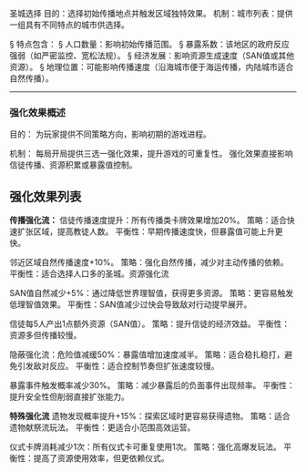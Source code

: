 圣城选择
	目的：选择初始传播地点并触发区域独特效果。
	机制：城市列表：提供一组具有不同特点的城市供选择。

§ 特点包含：
§ 人口数量：影响初始传播范围。
§ 暴露系数：该地区的政府反应强弱（如严密监控、宽松法规）。
§ 经济发展：影响资源生成速度（SAN值或其他资源）。
§ 地理位置：可能影响传播速度（沿海城市便于海运传播，内陆城市适合自然传播）。

---
### 强化效果概述

目的：
	为玩家提供不同策略方向，影响初期的游戏进程。

机制：
	每局开局提供三选一强化效果，提升游戏的可重复性。
	强化效果直接影响信徒传播、资源积累或暴露值控制。

## 强化效果列表

**传播强化流：**
信徒传播速度提升：所有传播类卡牌效果增加20%。
	策略：适合快速扩张区域，提高教徒人数。
	平衡性：早期传播速度快，但暴露值可能上升更快。

邻近区域自然传播速度+10%。
	策略：强化自然传播，减少对主动传播的依赖。
	平衡性：适合选择人口多的圣城。资源强化流

SAN值自然减少+5%：通过降低世界理智值，获得更多资源。
	策略：更容易触发低理智值效果。
	平衡性：SAN值减少过快会导致敌对行动提早展开。

信徒每5人产出1点额外资源（SAN值）。
	策略：提升信徒的经济效益。
	平衡性：资源多但传播较慢。

隐蔽强化流：危险值减缓50%：暴露值增加速度减半。
	策略：适合稳扎稳打，避免引发敌对反应。
	平衡性：适合控制节奏但扩张速度较慢。

暴露事件触发概率减少30%。
	策略：减少暴露后的负面事件出现频率。
	平衡性：提升安全性但削弱直接扩张能力。

**特殊强化流**
遗物发现概率提升+15%：探索区域时更容易获得遗物。
	策略：适合遗物献祭流玩法。
	平衡性：更适合小范围高效运营。

仪式卡牌消耗减少1次：所有仪式卡可重复使用1次。
	策略：强化高爆发玩法。
	平衡性：提高了资源使用效率，但更依赖仪式。